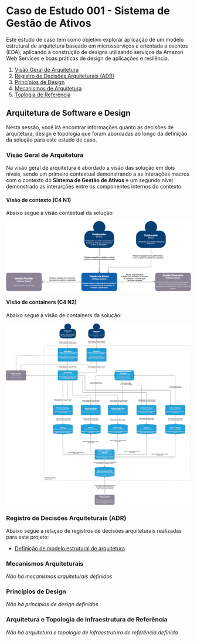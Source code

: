 # Caso de Estudo 001 - Sistema de Gestão de Ativos

Este estudo de caso tem como objetivo explorar aplicação de um modelo estrutural de arquitetura baseado em microsserviços e orientada a eventos (EDA), aplicando a construção de designs utilizando serviços da Amazon Web Services e boas práticas de design de aplicações e resilência.

1. [Visão Geral de Arquitetura](#visão-geral-de-arquitetura)
2. [Registro de Decisões Arquiteturais (ADR)](#registro-de-decisões-arquiteturais-adr)
3. [Princípios de Design](#princípios-de-design)
4. [Mecanismos de Arquitetura](#mecanismos-de-arquitetura)
5. [Toplogia de Referência](#toplogia-de-referência)

## Arquitetura de Software e Design

Nesta sessão, você irá encontrar informações quanto as decisões de arquitetura, design e topologia que foram abordadas ao longo da definição da solução para este estudo de caso.

### Visão Geral de Arquitetura

Na visáo geral de arquitetura é abordado a visão das solução em dois níveis, sendo um primeiro contextual demonstrando a as interações macros com o contexto do **Sistema de Gestão de Ativos** e um segundo nível demonstrado as interarções entre os componentes internos do contexto.

#### Visão de contexto (C4 N1)

Abaixo segue a visão contextual da solução:

<p align="center">
  <img src="diagramas/c4_n1.png" alt="visão de contexto c4 n1"/>
</p>

#### Visão de containers (C4 N2)

Abaixo segue a visão de containers da solução:

<p align="center">
  <img src="diagramas/c4_n2.png" alt="visão de contexto c4 n2"/>
</p>

### Registro de Decisões Arquiteturais (ADR)

Abaixo segue a relaçao de registros de decisões arquiteturais realizadas para este projeto:

- [Definição de modelo estrutural de arquitetura](./adrs/adr-001.md)

### Mecanismos Arquiteturais

_Não há mecanismos arquiteturais definidos_

### Princípios de Design

_Não há princípios de design definidos_

### Arquitetura e Topologia de Infraestrutura de Referência

_Não há arquitetura e topologia de infraestrutura de referência definida_
